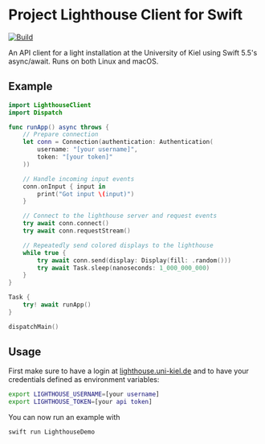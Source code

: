 # Project Lighthouse Client for Swift

[![Build](https://github.com/fwcd/lighthouse-swift/actions/workflows/build.yml/badge.svg)](https://github.com/fwcd/lighthouse-swift/actions/workflows/build.yml)

An API client for a light installation at the University of Kiel using Swift 5.5's async/await. Runs on both Linux and macOS.

## Example

```swift
import LighthouseClient
import Dispatch

func runApp() async throws {
    // Prepare connection
    let conn = Connection(authentication: Authentication(
        username: "[your username]",
        token: "[your token]"
    ))

    // Handle incoming input events
    conn.onInput { input in
        print("Got input \(input)")
    }

    // Connect to the lighthouse server and request events
    try await conn.connect()
    try await conn.requestStream()

    // Repeatedly send colored displays to the lighthouse
    while true {
        try await conn.send(display: Display(fill: .random()))
        try await Task.sleep(nanoseconds: 1_000_000_000)
    }
}

Task {
    try! await runApp()
}

dispatchMain()
```

## Usage

First make sure to have a login at [lighthouse.uni-kiel.de](https://lighthouse.uni-kiel.de) and to have your credentials defined as environment variables:

```bash
export LIGHTHOUSE_USERNAME=[your username]
export LIGHTHOUSE_TOKEN=[your api token]
```

You can now run an example with

```bash
swift run LighthouseDemo
```
